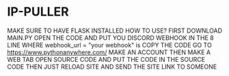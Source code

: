 # IP-PULLER
MAKE SURE TO HAVE FLASK INSTALLED
HOW TO USE? FIRST DOWNLOAD MAIN.PY OPEN THE CODE AND PUT YOU DISCORD WEBHOOK IN THE 8 LINE WHERE webhook_url = "your webhook" is COPY THE CODE GO TO https://www.pythonanywhere.com/ MAKE AN ACCOUNT THEN MAKE A WEB TAB OPEN SOURCE CODE AND PUT THE CODE IN THE SOURCE CODE THEN JUST RELOAD SITE AND SEND THE SITE LINK TO SOMEONE
